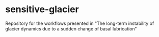 # sensitive-glacier
Repository for the workflows presented in "The long-term instability of glacier dynamics due to a sudden change of basal lubrication"
